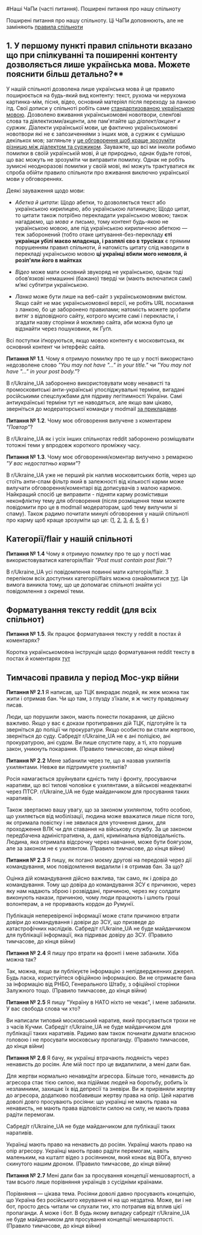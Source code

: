 #Наші ЧаПи (часті питання). Поширені питання про нашу спільноту

Поширені питання про нашу спільноту. Ці ЧаПи доповнюють, але не заміняють [правила спільноти](https://www.reddit.com/r/Ukraine_UA/wiki/rules/)

## 1. У першому пункті правил спільноти вказано що при спілкуванні та поширенні контенту дозволяється лише українська мова. Можете пояснити більш детально?**

У нашій спільноті дозволена лише українська мова й це правило поширюється на будь-який вид контенту: текст, рухома чи нерухома картинка-мім, пісня, відео, основний матеріял після переходу за ланкою ітд. Свої дописи у спільноті робіть саме [стандартизованою українською мовою](https://uk.wikipedia.org/wiki/%D0%A1%D1%82%D0%B0%D0%BD%D0%B4%D0%B0%D1%80%D1%82%D0%B8%D0%B7%D0%BE%D0%B2%D0%B0%D0%BD%D0%B0_%D0%BC%D0%BE%D0%B2%D0%B0). Дозволено вживання українськомовні новотвори, сленґові слова та діялектизми/акценти, але пам'ятайте що *діалект/акцент ≠ суржик*. Діалекти української мови, це фактично українськомовні новотвори які не є запозиченнями з інших мов, а суржик є сумішшю декількох мов; загляньте у [це обговорення щоб краще зрозуміти різницю між діалектом та суржиком](https://www.reddit.com/r/Ukraine_UA/comments/14jflyh/%D0%B4%D1%96%D0%B0%D0%BB%D0%B5%D0%BA%D1%82%D0%B8_%D1%81%D1%83%D1%80%D0%B6%D0%B8%D0%BA_%D1%96_%D0%BF%D1%80%D0%BE%D0%B1%D0%BB%D0%B5%D0%BC%D0%B8_%D1%8F%D0%BA%D1%96_%D0%B2%D0%B8%D0%BD%D0%B8%D0%BA%D0%B0%D1%8E%D1%82%D1%8C_%D1%83_%D0%B7%D0%B2%D1%8F%D0%B7%D0%BA%D1%83/). Зауважте, що всі ми інколи робимо помилки в своїй українській мові, й це природньо, однак будьте готові, що вас можуть не зрозуміти чи виправити помилку. Однак не робіть зумисні неодноразові помилки у своїй мові, які можуть трактуватися як спроба обійти правило спільноти про вживання виключно української мови у обговореннях. 

Деякі зауваження щодо мови:

- *Абетка й цитати*: Щодо абетки, то дозволяється текст або українською кирилицею, або українською латиницею; Щодо цитат, то цитати також потрібно перекладати українською мовою; також нагадаємо, що *мова ≠ письмо*, тому контент будь-якою не українською мовою, але під українською кириличною абеткою — теж заборонений (тобто отаке цитування-без-перекладу **єті украінци убілі маєво младєнца, і разпялі єво в трусіках** є прямим порушенням правил спільноти, й натомість цитату слід наводити в перекладі українською мовою **ці українці вбили мого немовля, й розіп'яли його в майтках**

- *Відео* може мати основний звукоряд не українською, однак тоді обовʼязкові немашинні (бажано) тверді чи (мають включатися самі) мʼякі субтитри українською. 

- *Ланка* може бути лише на веб-сайт з українськомовним вмістом. Якщо сайт не має українськомовної версії, не робіть URL посилання з ланкою, бо це заборонено правилами; натомість можете зробити витяг з відповідного сайту, котрого мусите самі і перекласти, і згадати назву сторінки й можливо сайта, аби можна було це відзнайти через пошуковики, як Ґуґл.

Всі поступки іґноруються, якщо мовою контенту є московитська, як основний контент чи інтерфейс сайта. 

**Питання № 1.1**. Чому я отримую помилку про те що у пості використано недозволене слово *"You may not have "..." in your title."* чи *"You may not have "..." in your post body."*?

В r/Ukraine_UA заборонено використовувати мову ненависті та промосковитські анти-українські упосліджувальні терміни, вигадані російськими спецслужбами для підриву легітимності України. Самі антиукраїнські терміни тут не наводяться, але якщо вам цікаво, зверніться до модераторської команди у modmail [за прикладами](https://www.reddit.com/r/Ukraine_UA/wiki/faq/UkrajinozherskiTerminy). 

**Питання № 1.2**. Чому моє обговорення вилучене з коментарем *"Повтор"*?

В r/Ukraine_UA як і усіх інших спільнотах reddit заборонено розміщувати тотожні теми у впродовж короткого проміжку часу. 

**Питання № 1.3**. Чому моє обговорення/коментар вилучено з ремаркою *"У вас недостатньо карми"*?

В r/Ukraine_UA уже не перший рік наплив московитських ботів, через що стоїть анти-спам фільтр який в залежності від кількості карми може вилучати обговорення/коментарі від дописувачів з малою кармою. Найкращий спосіб це виправити - підняти карму розмістивши неконфліктну тему для обговорення (після розміщення теми можете повідомити про це в modmail модераторам, щоб тему вилучили зі спаму). Також радимо почитати минулі обговорення у нашій спільноті про карму щоб краще зрозуміти що це: ([1](https://www.reddit.com/r/Ukraine_UA/comments/13yqg6q/%D1%89%D0%BE_%D1%82%D0%B0%D0%BA%D0%B5_%D0%BA%D0%B0%D1%80%D0%BC%D0%B0_%D1%96_%D1%8F%D0%BA_%D0%B2%D0%BE%D0%BD%D0%B0_%D0%B2%D0%BF%D0%BB%D0%BF%D0%B8%D0%B2%D0%B0%D1%94/), [2](https://www.reddit.com/r/Ukraine_UA/comments/14dom1e/%D0%B0%D0%B2%D1%82%D0%BE%D0%BC%D0%BE%D0%B4%D0%B5%D1%80%D0%B0%D1%82%D0%BE%D1%80%D1%81%D1%82%D0%B2%D0%BE_%D0%BC%D0%B0%D0%BB%D0%B0_%D0%BA%D0%B0%D1%80%D0%BC%D0%B0/), [3](https://www.reddit.com/r/Ukraine_UA/comments/15qrgwx/%D0%B1%D1%83%D0%B4%D1%8C_%D0%BB%D0%B0%D1%81%D0%BA%D0%B0_%D0%B7%D0%B4%D0%BE%D0%B1%D1%83%D0%B2%D0%B0%D0%B9%D1%82%D0%B5_%D1%81%D0%BE%D0%B1%D1%96_%D0%BA%D0%B0%D1%80%D0%BC%D0%B8/), [4](https://www.reddit.com/r/Ukraine_UA/comments/124sa1a/%D1%86%D1%96%D0%BA%D0%B0%D0%B2%D0%B0_%D1%81%D0%BF%D1%96%D0%BB%D1%8C%D0%BD%D0%BE%D1%82%D0%B0_reddit/), [5](https://www.reddit.com/r/Ukraine_UA/comments/13036ig/%D1%8F_%D0%BD%D0%BE%D0%B2%D0%B5%D0%BD%D1%8C%D0%BA%D0%B8%D0%B9_%D0%BD%D0%B0_%D1%80%D0%B5%D0%B4%D0%B4%D1%96%D1%82%D1%96/), [6](https://www.reddit.com/r/Ukraine_UA/comments/161qrvr/%D1%87%D0%BE%D0%BC%D1%83_%D1%82%D0%B0%D0%BA_%D0%B1%D0%B0%D0%B3%D0%B0%D1%82%D0%BE_%D0%BB%D1%8E%D0%B4%D0%B5%D0%B9_%D0%BA%D0%BE%D1%82%D1%80%D0%B8%D0%BC_%D0%BD%D1%96%D0%B1%D0%B8_%D0%B6%D0%B8%D1%82%D1%82%D1%94%D0%B2%D0%BE/) )

## Категорії/flair у нашій спільноті
**Питання № 1.4** Чому я отримую помилку про те що у пості має використовуватися категорія/flair *"Post must contain post flair."*?

В r/Ukraine_UA усі повідомлення повинні мати категорія/flair. З переліком всіх доступних категорії/flairs можна ознайомитися [тут](https://www.reddit.com/r/Ukraine_UA/wiki/faq/flairs). Ця вимога виникла тому, що це допомагає спільноті знайти усі повідомлення з окремої теми.

## Форматування тексту reddit (для всіх спільнот)
**Питання № 1.5**. Як працює форматування тексту у reddit в постах й коментарях?

Коротка українськомовна інструкція щодо форматування reddit тексту в постах й коментарях [тут](https://www.reddit.com/r/Ukraine_UA/wiki/faq/reddit_markup/)

## Тимчасові правила у період Мос-укр війни
**Питання № 2.1** Я написав, що ТЦК викрадає людей, як жеж можна так жити і отримав бан. Чи що там, з глузду з’їхали, я ж чисту правдоньку писав.

Люди, що порушили закон, мають понести покарання, це дійсно важливо. Якщо у вас є докази протиправних дій ТЦК, підготуйте їх та зверніться до поліції чи прокуратури. Якщо особисто ви стали жертвою, зверніться до суду. Сабредіт r/Ukraine_UA не є ані поліцією, ані прокуратурою, ані судом. Ви лише спустите пару, а ті, хто порушив закон, уникнуть покарання. (Правило тимчасове, до кінця війни)

**Питання № 2.2** Мене забанили через те, що я назвав ухилянтів ухилянтами. Невже ви підтримуєте ухилянтів?

Росія намагається зруйнувати єдність тилу і фронту, просуваючи наративи, що всі тилові чоловіки є ухилянтами, а військові неадекватні через ПТСР. r/Ukraine_UA не буде майданчиком для просування таких наративів. 

Також звертаємо вашу увагу, що за законом ухилянтом, тобто особою, що ухиляється від мобілізації, людина може вважатися лише після того, як отримала повістку і не зявилася для уточнення даних, для проходження ВЛК чи для ставання на військову службу. За це законом передбачена адміністративна, а, далі, кримінальна відповідальність. Людина, яка отримала відсрочку через навчання, може бути боягузом, але за законом не є ухилянтом. (Правило тимчасове, до кінця війни)

**Питання № 2.3** Я пишу, як погано моєму другові на передовій через дії командування, моє повідомлення видалили і я отримав бан. За що?

Оцінка дій командування дійсно важлива, так само, як і довіра до командування. Тому що довіра до командування ЗСУ є причиною, через яку нам надають зброю і розвіддані, причиною, через яку солдати виконують накази, причиною, чому люди працюють і шлють гроші волонтерам, а не проривають кордон до Румунії. 

Публікація неперевіреної інформації може стати причиною втрати довіри до командування і довіри до ЗСУ, що призведе до катастрофічних наслідків. Сабредіт r/Ukraine_UA не буде майданчиком для публікації інформації, яка підриває довіру до ЗСУ. (Правило тимчасове, до кінця війни)

**Питання № 2.4** Я пишу про втрати на фронті і мене забанили. Хіба можна так?

Так, можна, якщо ви публікуєте інформацію з непідвердженних джерел. Будь ласка, користуйтеся офіційною інформацією. Ви не отримаєте бана за інформацію від РНБО, Генерального Штабу, з офіційної сторінки Залужного тощо. (Правило тимчасове, до кінця війни)

**Питання № 2.5** Я пишу "Україну в НАТО ніхто не чекає", і мене забанили. У вас свобода слова чи хто?

Ви написали типовий московський наратив, який просувається трохи не з часів Кучми. Сабредіт r/Ukraine_UA не буде майданчиком для публікації таких наративів. Радимо вам також починати думати власною головою і не просувати московську пропаганду. (Правило тимчасове, до кінця війни)

**Питання № 2.6** Я бачу, як українці втрачають людяність через ненависть до росіян. Але мій пост про це видалилили, а мені дали бан. 

Для жертви нормально ненавидіти агресора. Більше того, ненависть до агресора стає тією силою, яка підіймає людей на боротьбу, робить їх незламними, захищає їх від депресії та зневіри. Ви ж прирівняли жертву до агресора, додатково позбавивши жертву права на опір. Цей наратив доволі довго просувають росіяни: що українці не мають права на ненависть, не мають права відповісти силою на силу, не мають права радіти перемогам. 

Сабредіт r/Ukraine_UA не буде майданчиком для публікації таких наративів.

Українці мають право на ненависть до росіян. Українці мають право на опір агресору. Українці мають право радіти перемогам, навіть маленьким, на кшталт відео з росіянином, який конає від ВОГа, влучно скинутого нашим дроном. (Правило тимчасове, до кінця війни)

**Питання № 2.7** Мені дали бан за просування концепції меншовартості, а там всього лише порівняння українців з сусідніми країнами. 

Порівняння — цікава тема. Росіяни доволі давно просувають концепцію, що Україна без російського керування ні на що нездатна. Може, ви і не бот, просто десь читали чи слухали тих, хто потрапив від вплив цієї пропаганди. А може і бот. В будь якому випадку сабредіт r/Ukraine_UA не буде майданчиком для просування концепції меншовартості. (Правило тимчасове, до кінця війни)
